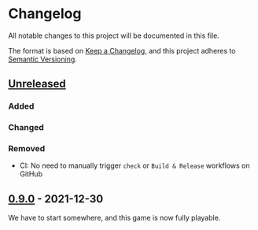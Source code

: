 # Changelog
All notable changes to this project will be documented in this file.

The format is based on [Keep a Changelog](https://keepachangelog.com/en/1.0.0/),
and this project adheres to [Semantic Versioning](https://semver.org/spec/v2.0.0.html).

## [Unreleased]
### Added

### Changed

### Removed
- CI: No need to manually trigger `check` or `Build & Release` workflows on GitHub

## [0.9.0] - 2021-12-30
We have to start somewhere, and this game is now fully playable.

[Unreleased]: https://github.com/taurr/bevoids/compare/0.9.0...HEAD
[0.9.0]: https://github.com/taurr/bevoids/releases/tag/0.9.0